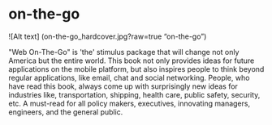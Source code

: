 # on-the-go
![Alt text]  (on-the-go_hardcover.jpg?raw=true “on-the-go”)

"Web On-The-Go" is 'the' stimulus package that will change not only America but the entire world. This book not only provides ideas for future applications on the mobile platform, but also inspires people to think beyond regular applications, like email, chat and social networking. People, who have read this book, always come up with surprisingly new ideas for industries like, transportation, shipping, health care, public safety, security, etc. A must-read for all policy makers, executives, innovating managers, engineers, and the general public.
